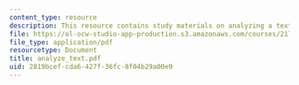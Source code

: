 ```yaml
---
content_type: resource
description: This resource contains study materials on analyzing a text.
file: https://ol-ocw-studio-app-production.s3.amazonaws.com/courses/21l-325-small-wonders-staying-alive-spring-2007/2819bcefcda6427f36fc8f04b29a00e9_analyze_text.pdf
file_type: application/pdf
resourcetype: Document
title: analyze_text.pdf
uid: 2819bcef-cda6-427f-36fc-8f04b29a00e9
---
```

